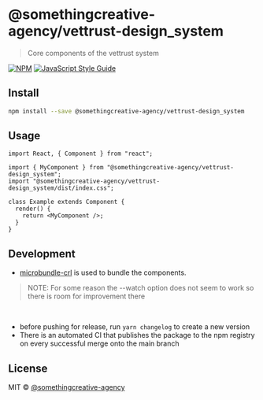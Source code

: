 # @somethingcreative-agency/vettrust-design_system

> Core components of the vettrust system

[![NPM](https://img.shields.io/npm/v/@somethingcreative-agency/vettrust-design_system.svg)](https://www.npmjs.com/package/@somethingcreative-agency/vettrust-design_system) [![JavaScript Style Guide](https://img.shields.io/badge/code_style-standard-brightgreen.svg)](https://standardjs.com)

## Install

```bash
npm install --save @somethingcreative-agency/vettrust-design_system
```

## Usage

```tsx
import React, { Component } from "react";

import { MyComponent } from "@somethingcreative-agency/vettrust-design_system";
import "@somethingcreative-agency/vettrust-design_system/dist/index.css";

class Example extends Component {
  render() {
    return <MyComponent />;
  }
}
```

## Development

- [microbundle-crl](https://www.npmjs.com/package/microbundle-crl) is used to bundle the components.

> NOTE: For some reason the --watch option does not seem to work so there is room for improvement there

 <br>

- before pushing for release, run `yarn changelog` to create a new version
- There is an automated CI that publishes the package to the npm registry on every successful merge onto the main branch

## License

MIT © [@somethingcreative-agency](https://github.com/somethingcreative-agency)
